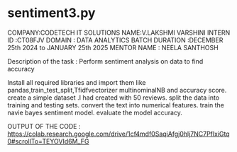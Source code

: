 # sentiment3.py

COMPANY:CODETECH IT SOLUTIONS 
NAME:V.LAKSHMI VARSHINI 
INTERN ID :CT08FJV 
DOMAIN : DATA ANALYTICS 
BATCH DURATION :DECEMBER 25th 2024 to JANUARY 25th 2025 
MENTOR NAME : NEELA SANTHOSH

Description of the task :
Perform sentiment analysis on data to find accuracy

Install all required libraries and import them like pandas,train_test_split,Tfidfvectorizer multinominalNB and accuracy score.
create a simple dataset .I had created with 50 reviews.
split the data into training and testing sets.
convert the text into numerical features.
train the navie bayes sentiment model.
evaluate the model accuracy.

OUTPUT OF THE CODE :
https://colab.research.google.com/drive/1cf4mdf0SaqiAfgj0hlj7NC7PflxiGtq0#scrollTo=TEYOVId6M_FG
